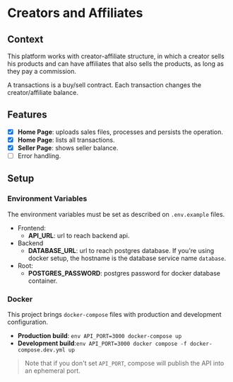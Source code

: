 # Creators and Affiliates

## Context

This platform works with creator-affiliate structure, in which a creator sells his products and can have affiliates that also sells the products, as long as they pay a commission.

A transactions is a buy/sell contract. Each transaction changes the creator/affiliate balance.

## Features

- [x] **Home Page**: uploads sales files, processes and persists the operation.
- [x] **Home Page**: lists all transactions.
- [x] **Seller Page**: shows seller balance.
- [ ] Error handling.

## Setup

### Environment Variables

The environment variables must be set as described on `.env.example` files. 

- Frontend:
  - **API_URL**: url to reach backend api.
- Backend
  - **DATABASE_URL**: url to reach postgres database. If you're using docker setup, the hostname is the database service name `database`.
- Root:
  - **POSTGRES_PASSWORD**: postgres password for docker database container.


### Docker

This project brings `docker-compose` files with production and development configuration.

- **Production build**: `env API_PORT=3000 docker-compose up`
- **Development build**:`env API_PORT=3000 docker compose -f docker-compose.dev.yml up`

> Note that if you don't set `API_PORT`, compose will publish the API into an ephemeral port.
